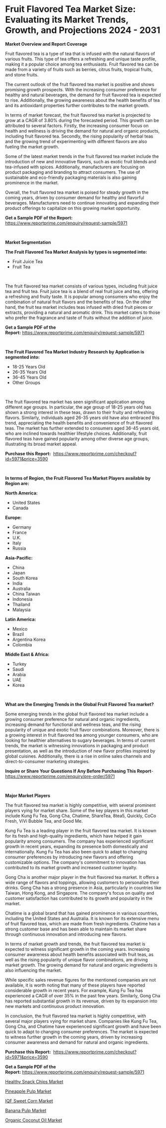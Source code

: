 <p><h1>Fruit Flavored Tea Market Size: Evaluating its Market Trends, Growth, and Projections 2024 - 2031</h1></p><p><strong>Market Overview and Report Coverage</strong></p>
<p><p>Fruit flavored tea is a type of tea that is infused with the natural flavors of various fruits. This type of tea offers a refreshing and unique taste profile, making it a popular choice among tea enthusiasts. Fruit flavored tea can be made from a variety of fruits such as berries, citrus fruits, tropical fruits, and stone fruits.</p><p>The current outlook of the fruit flavored tea market is positive and shows promising growth prospects. With the increasing consumer preference for healthy and natural beverages, the demand for fruit flavored tea is expected to rise. Additionally, the growing awareness about the health benefits of tea and its antioxidant properties further contributes to the market growth.</p><p>In terms of market forecast, the fruit flavored tea market is projected to grow at a CAGR of 3.80% during the forecasted period. This growth can be attributed to several factors. Firstly, the increasing consumer focus on health and wellness is driving the demand for natural and organic products, including fruit flavored tea. Secondly, the rising popularity of herbal teas and the growing trend of experimenting with different flavors are also fueling the market growth.</p><p>Some of the latest market trends in the fruit flavored tea market include the introduction of new and innovative flavors, such as exotic fruit blends and tea-infused with spices. Additionally, manufacturers are focusing on product packaging and branding to attract consumers. The use of sustainable and eco-friendly packaging materials is also gaining prominence in the market.</p><p>Overall, the fruit flavored tea market is poised for steady growth in the coming years, driven by consumer demand for healthy and flavorful beverages. Manufacturers need to continue innovating and expanding their product offerings to capitalize on this growing market opportunity.</p></p>
<p><strong>Get a Sample PDF of the Report:</strong> <a href="https://www.reportprime.com/enquiry/request-sample/5971">https://www.reportprime.com/enquiry/request-sample/5971</a></p>
<p>&nbsp;</p>
<p><strong>Market Segmentation</strong></p>
<p><strong>The Fruit Flavored Tea Market Analysis by types is segmented into:</strong></p>
<p><ul><li>Fruit Juice Tea</li><li>Fruit Tea</li></ul></p>
<p>&nbsp;</p>
<p><p>The fruit flavored tea market consists of various types, including fruit juice tea and fruit tea. Fruit juice tea is a blend of real fruit juice and tea, offering a refreshing and fruity taste. It is popular among consumers who enjoy the combination of natural fruit flavors and the benefits of tea. On the other hand, the fruit tea market includes teas infused with dried fruit pieces or extracts, providing a natural and aromatic drink. This market caters to those who prefer the fragrance and taste of fruits without the addition of juice.</p></p>
<p><strong>Get a Sample PDF of the Report:</strong>&nbsp;<a href="https://www.reportprime.com/enquiry/request-sample/5971">https://www.reportprime.com/enquiry/request-sample/5971</a></p>
<p>&nbsp;</p>
<p><strong>The Fruit Flavored Tea Market Industry Research by Application is segmented into:</strong></p>
<p><ul><li>18-25 Years Old</li><li>26-35 Years Old</li><li>36-45 Years Old</li><li>Other Groups</li></ul></p>
<p>&nbsp;</p>
<p><p>The fruit flavored tea market has seen significant application among different age groups. In particular, the age group of 18-25 years old has shown a strong interest in these teas, drawn to their fruity and refreshing flavors. Similarly, individuals aged 26-35 years old have also embraced this trend, appreciating the health benefits and convenience of fruit flavored teas. The market has further extended to consumers aged 36-45 years old, who are inclined towards healthier lifestyle choices. Additionally, fruit flavored teas have gained popularity among other diverse age groups, illustrating its broad market appeal.</p></p>
<p><strong>Purchase this Report:</strong>&nbsp; <a href="https://www.reportprime.com/checkout?id=5971&price=3590">https://www.reportprime.com/checkout?id=5971&price=3590</a></p>
<p>&nbsp;</p>
<p><strong>In terms of Region, the Fruit Flavored Tea Market Players available by Region are:</strong></p>
<p>
    <p> <strong> North America: </strong>
        <ul>
            <li>United States</li>
            <li>Canada</li>
        </ul>
        </p> 
    <p> <strong> Europe: </strong>
        <ul>
            <li>Germany</li>
            <li>France</li>
            <li>U.K.</li>
            <li>Italy</li>
            <li>Russia</li>
        </ul>
        </p> 
    <p> <strong> Asia-Pacific: </strong>
        <ul>
            <li>China</li>
            <li>Japan</li>
            <li>South Korea</li>
            <li>India</li>
            <li>Australia</li>
            <li>China Taiwan</li>
            <li>Indonesia</li>
            <li>Thailand</li>
            <li>Malaysia</li>
        </ul>
        </p> 
    <p> <strong> Latin America: </strong>
        <ul>
            <li>Mexico</li>
            <li>Brazil</li>
            <li>Argentina Korea</li>
            <li>Colombia</li>
        </ul>
        </p> 
    <p> <strong> Middle East & Africa: </strong>
        <ul>
            <li>Turkey</li>
            <li>Saudi</li>
            <li>Arabia</li>
            <li>UAE</li>
            <li>Korea</li>
        </ul>
    </p>
    </p>
<p>&nbsp;</p>
<p><strong>What are the Emerging Trends in the Global Fruit Flavored Tea market?</strong></p>
<p><p>Some emerging trends in the global fruit flavored tea market include a growing consumer preference for natural and organic ingredients, increasing demand for functional and wellness teas, and the rising popularity of unique and exotic fruit flavor combinations. Moreover, there is a growing interest in fruit flavored tea among younger consumers, who are looking for healthier alternatives to sugary beverages. In terms of current trends, the market is witnessing innovations in packaging and product presentation, as well as the introduction of new flavor profiles inspired by global cuisines. Additionally, there is a rise in online sales channels and direct-to-consumer marketing strategies.</p></p>
<p><strong>Inquire or Share Your Questions If Any Before Purchasing This Report</strong>- <a href="https://www.reportprime.com/enquiry/pre-order/5971">https://www.reportprime.com/enquiry/pre-order/5971</a></p>
<p>&nbsp;</p>
<p><strong>Major Market Players</strong></p>
<p><p>The fruit flavored tea market is highly competitive, with several prominent players vying for market share. Some of the key players in this market include Kung Fu Tea, Gong Cha, Chatime, ShareTea, 8tea5, Quickly, CoCo Fresh, ViVi Bubble Tea, and Good Me.</p><p>Kung Fu Tea is a leading player in the fruit flavored tea market. It is known for its fresh and high-quality ingredients, which have helped it gain popularity among consumers. The company has experienced significant growth in recent years, expanding its presence both domestically and internationally. Kung Fu Tea has also been quick to adapt to changing consumer preferences by introducing new flavors and offering customizable options. The company's commitment to innovation has contributed to its market growth and increased customer loyalty.</p><p>Gong Cha is another major player in the fruit flavored tea market. It offers a wide range of flavors and toppings, allowing customers to personalize their drinks. Gong Cha has a strong presence in Asia, particularly in countries like Taiwan, Hong Kong, and Singapore. The company's focus on quality and customer satisfaction has contributed to its growth and popularity in the market.</p><p>Chatime is a global brand that has gained prominence in various countries, including the United States and Australia. It is known for its extensive menu of fruit flavored teas, which are made from fresh ingredients. Chatime has a strong customer base and has been able to maintain its market share through continuous innovation and introducing new flavors.</p><p>In terms of market growth and trends, the fruit flavored tea market is expected to witness significant growth in the coming years. Increasing consumer awareness about health benefits associated with fruit teas, as well as the rising popularity of unique flavor combinations, are driving market growth. The growing demand for natural and organic ingredients is also influencing the market.</p><p>While specific sales revenue figures for the mentioned companies are not available, it is worth noting that many of these players have reported considerable growth in recent years. For example, Kung Fu Tea has experienced a CAGR of over 35% in the past few years. Similarly, Gong Cha has reported substantial growth in its revenue, driven by its expansion into new markets and continuous product innovation.</p><p>In conclusion, the fruit flavored tea market is highly competitive, with several major players vying for market share. Companies like Kung Fu Tea, Gong Cha, and Chatime have experienced significant growth and have been quick to adapt to changing consumer preferences. The market is expected to witness further growth in the coming years, driven by increasing consumer awareness and demand for natural and organic ingredients.</p></p>
<p><strong>Purchase this Report:</strong>&nbsp;&nbsp;<a href="https://www.reportprime.com/checkout?id=5971&price=3590">https://www.reportprime.com/checkout?id=5971&price=3590</a></p>
<p></p>
<p><strong>Get a Sample PDF of the Report:</strong>&nbsp;<a href="https://www.reportprime.com/enquiry/request-sample/5971">https://www.reportprime.com/enquiry/request-sample/5971</a></p>
<p><p><a href="https://github.com/lbird53714/Market-Research-Report-List-2/blob/main/healthy-snack-chips-market.md">Healthy Snack Chips Market</a></p><p><a href="https://github.com/castoriffic/Market-Research-Report-List-2/blob/main/pineapple-pulp-market.md">Pineapple Pulp Market</a></p><p><a href="https://github.com/mabutironaldo/Market-Research-Report-List-2/blob/main/iqf-sweet-corn-market.md">IQF Sweet Corn Market</a></p><p><a href="https://github.com/ashepherd82/Market-Research-Report-List-2/blob/main/banana-pulp-market.md">Banana Pulp Market</a></p><p><a href="https://github.com/pizolina/Market-Research-Report-List-2/blob/main/organic-coconut-oil-market.md">Organic Coconut Oil Market</a></p></p>